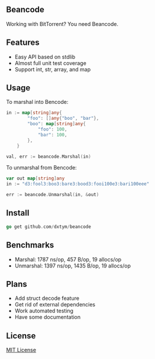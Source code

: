 ## Beancode

Working with BitTorrent? You need Beancode.

## Features

* Easy API based on stdlib
* Almost full unit test coverage
* Support int, str, array, and map

## Usage

To marshal into Bencode:
```go
in := map[string]any{
		"foo": []any{"boo", "bar"},
		"boo": map[string]any{
			"foo": 100,
			"bar": 100,
		},
	}

val, err := beancode.Marshal(in)
```

To unmarshal from Bencode:
```go
var out map[string]any
in := "d3:fool3:boo3:bare3:bood3:fooi100e3:bari100eee"

err := beancode.Unmarshal(in, &out)
```

## Install

```go
go get github.com/dxtym/beancode
```

## Benchmarks

* Marshal: 1787 ns/op, 457 B/op, 19 allocs/op
* Unmarshal: 1397 ns/op, 1435 B/op, 19 allocs/op

## Plans

* Add struct decode feature
* Get rid of external dependencies
* Work automated testing
* Have some documentation

## License

[MIT License](LICENSE)
